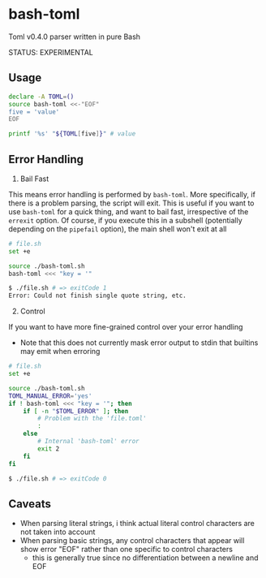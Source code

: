 # bash-toml

Toml v0.4.0 parser written in pure Bash

STATUS: EXPERIMENTAL

## Usage

```sh
declare -A TOML=()
source bash-toml <<-"EOF"
five = 'value'
EOF

printf '%s' "${TOML[five]}" # value
```

## Error Handling

1. Bail Fast

This means error handling is performed by `bash-toml`. More specifically, if there is a problem parsing, the script will exit. This is useful if you want to use `bash-toml` for a quick thing, and want to bail fast, irrespective of the `errexit` option. Of course, if you execute this in a subshell (potentially depending on the `pipefail` option), the main shell won't exit at all

```bash
# file.sh
set +e

source ./bash-toml.sh
bash-toml <<< "key = '"
```

```bash
$ ./file.sh # => exitCode 1
Error: Could not finish single quote string, etc.
```

2. Control

If you want to have more fine-grained control over your error handling

- Note that this does not currently mask error output to stdin that builtins may emit when erroring


```bash
# file.sh
set +e

source ./bash-toml.sh
TOML_MANUAL_ERROR='yes'
if ! bash-toml <<< "key = '"; then
	if [ -n "$TOML_ERROR" ]; then
		# Problem with the 'file.toml'
		:
	else
		# Internal 'bash-toml' error
		exit 2
	fi
fi
```

```bash
$ ./file.sh # => exitCode 0
```

## Caveats

- When parsing literal strings, i think actual literal control characters are not taken into account
- When parsing basic strings, any control characters that appear will show error "EOF" rather than one specific to control characters
  - this is generally true since no differentiation between a newline and EOF
